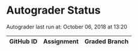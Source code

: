 # Autograder Status
Autograder last run at: October 06, 2018 at 13:20

| GitHub ID | Assignment | Graded Branch |
|-----------|------------|---------------|
